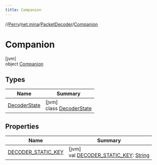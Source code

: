 ```yaml
---
title: Companion
---
```

//[Perry](../../../../index.html)/[net.mina](../../index.html)/[PacketDecoder](../index.html)/[Companion](index.html)



# Companion



[jvm]\
object [Companion](index.html)



## Types


| Name | Summary |
|---|---|
| [DecoderState](-decoder-state/index.html) | [jvm]<br>class [DecoderState](-decoder-state/index.html) |


## Properties


| Name | Summary |
|---|---|
| [DECODER_STATIC_KEY](-d-e-c-o-d-e-r_-s-t-a-t-i-c_-k-e-y.html) | [jvm]<br>val [DECODER_STATIC_KEY](-d-e-c-o-d-e-r_-s-t-a-t-i-c_-k-e-y.html): [String](https://kotlinlang.org/api/latest/jvm/stdlib/kotlin/-string/index.html) |

